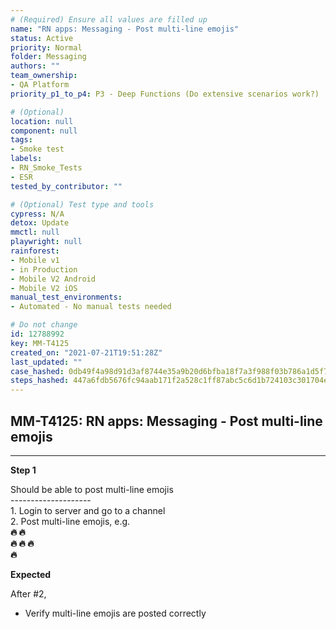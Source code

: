 ```yaml
---
# (Required) Ensure all values are filled up
name: "RN apps: Messaging - Post multi-line emojis"
status: Active
priority: Normal
folder: Messaging
authors: ""
team_ownership: 
- QA Platform
priority_p1_to_p4: P3 - Deep Functions (Do extensive scenarios work?)

# (Optional)
location: null
component: null
tags: 
- Smoke test
labels: 
- RN_Smoke_Tests
- ESR
tested_by_contributor: ""

# (Optional) Test type and tools
cypress: N/A
detox: Update
mmctl: null
playwright: null
rainforest: 
- Mobile v1
- in Production
- Mobile V2 Android
- Mobile V2 iOS
manual_test_environments: 
- Automated - No manual tests needed

# Do not change
id: 12788992
key: MM-T4125
created_on: "2021-07-21T19:51:28Z"
last_updated: ""
case_hashed: 0db49f4a98d91d3af8744e35a9b20d6bfba18f7a3f988f03b786a1d5f75cff43d6c1015db5508c2ffb654b12b717a700
steps_hashed: 447a6fdb5676fc94aab171f2a528c1ff87abc5c6d1b724103c301704eff7f8066a500c0b4df2abff2b095c061e938633
---
```


<!-- (Auto-generated) Based on frontmatter's "key" and "name" -->

## MM-T4125: RN apps: Messaging - Post multi-line emojis

---

**Step 1**

Should be able to post multi-line emojis\
\--------------------\
1\. Login to server and go to a channel\
2\. Post multi-line emojis, e.g.\
**:fire: :fire:\
:fire: :fire: :fire:\
:fire:**

**Expected**

After #2,

- Verify multi-line emojis are posted correctly
